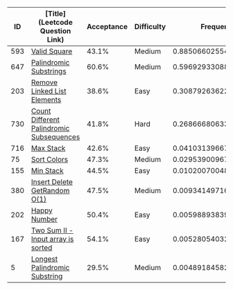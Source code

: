 |ID|[Title](Leetcode Question Link)|Acceptance|Difficulty|Frequency|
|----|-----|----|---|---|
|593|[Valid Square]( https://leetcode.com/problems/valid-square)|43.1%|Medium|0.8850660255420153|
|647|[Palindromic Substrings]( https://leetcode.com/problems/palindromic-substrings)|60.6%|Medium|0.5969293308834104|
|203|[Remove Linked List Elements]( https://leetcode.com/problems/remove-linked-list-elements)|38.6%|Easy|0.30879263622480546|
|730|[Count Different Palindromic Subsequences]( https://leetcode.com/problems/count-different-palindromic-subsequences)|41.8%|Hard|0.26866680633829343|
|716|[Max Stack]( https://leetcode.com/problems/max-stack)|42.6%|Easy|0.04103139667786253|
|75|[Sort Colors]( https://leetcode.com/problems/sort-colors)|47.3%|Medium|0.02953900967923939|
|155|[Min Stack]( https://leetcode.com/problems/min-stack)|44.5%|Easy|0.010200700488022775|
|380|[Insert Delete GetRandom O(1)]( https://leetcode.com/problems/insert-delete-getrandom-o1)|47.5%|Medium|0.00934149716911291|
|202|[Happy Number]( https://leetcode.com/problems/happy-number)|50.4%|Easy|0.0059889383976452016|
|167|[Two Sum II - Input array is sorted]( https://leetcode.com/problems/two-sum-ii-input-array-is-sorted)|54.1%|Easy|0.005280540323033287|
|5|[Longest Palindromic Substring]( https://leetcode.com/problems/longest-palindromic-substring)|29.5%|Medium|0.0048918458243339055|
